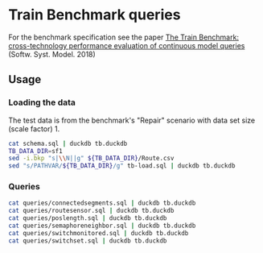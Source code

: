 # Train Benchmark queries

For the benchmark specification see the paper [The Train Benchmark: cross-technology performance evaluation of continuous model queries](https://link.springer.com/10.1007/s10270-016-0571-8) (Softw. Syst. Model. 2018)

## Usage

### Loading the data

The test data is from the benchmark's "Repair" scenario with data set size (scale factor) 1.

```bash
cat schema.sql | duckdb tb.duckdb
TB_DATA_DIR=sf1
sed -i.bkp "s|\\N||g" ${TB_DATA_DIR}/Route.csv
sed "s/PATHVAR/${TB_DATA_DIR}/g" tb-load.sql | duckdb tb.duckdb
```

### Queries

```bash
cat queries/connectedsegments.sql | duckdb tb.duckdb
cat queries/routesensor.sql | duckdb tb.duckdb
cat queries/poslength.sql | duckdb tb.duckdb
cat queries/semaphoreneighbor.sql | duckdb tb.duckdb
cat queries/switchmonitored.sql | duckdb tb.duckdb
cat queries/switchset.sql | duckdb tb.duckdb
```
